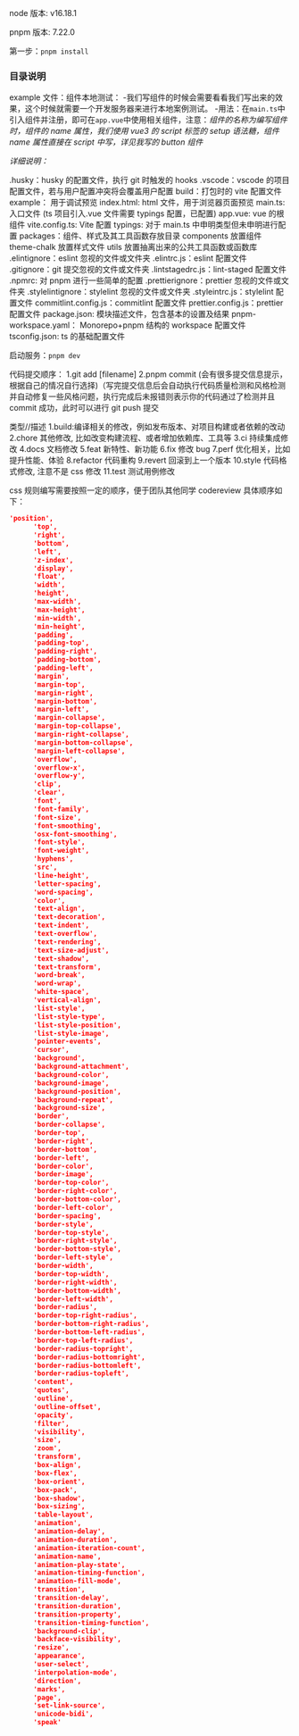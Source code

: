 node 版本: v16.18.1

pnpm 版本: 7.22.0

第一步：`pnpm install`

### 目录说明

example 文件：组件本地测试： -我们写组件的时候会需要看看我们写出来的效果，这个时候就需要一个开发服务器来进行本地案例测试。 -用法：在`main.ts`中引入组件并注册，即可在`app.vue`中使用相关组件，注意：_组件的名称为编写组件时，组件的 name 属性，我们使用 vue3 的 script 标签的 setup 语法糖，组件 name 属性直接在 script 中写，详见我写的 button 组件_

_详细说明：_

.husky：husky 的配置文件，执行 git 时触发的 hooks
.vscode：vscode 的项目配置文件，若与用户配置冲突将会覆盖用户配置
build：打包时的 vite 配置文件
example： 用于调试预览
index.html: html 文件，用于浏览器页面预览
main.ts: 入口文件 (ts 项目引入.vue 文件需要 typings 配置，已配置)
app.vue: vue 的根组件
vite.config.ts: Vite 配置
typings: 对于 main.ts 中申明类型但未申明进行配置
packages：组件、样式及其工具函数存放目录
components 放置组件
theme-chalk 放置样式文件
utils 放置抽离出来的公共工具函数或函数库
.elintignore：eslint 忽视的文件或文件夹
.elintrc.js：eslint 配置文件
.gitignore：git 提交忽视的文件或文件夹
.lintstagedrc.js：lint-staged 配置文件
.npmrc: 对 pnpm 进行一些简单的配置
.prettierignore：prettier 忽视的文件或文件夹
.stylelintignore：stylelint 忽视的文件或文件夹
.styleintrc.js：stylelint 配置文件
commitlint.config.js：commitlint 配置文件
prettier.config.js：prettier 配置文件
package.json: 模块描述文件，包含基本的设置及结果
pnpm-workspace.yaml： Monorepo+pnpm 结构的 workspace 配置文件
tsconfig.json: ts 的基础配置文件

启动服务：`pnpm dev`

代码提交顺序：
1.git add [filename]
2.pnpm commit (会有很多提交信息提示，根据自己的情况自行选择)（写完提交信息后会自动执行代码质量检测和风格检测并自动修复一些风格问题，执行完成后未报错则表示你的代码通过了检测并且 commit 成功，此时可以进行 git push 提交

类型//描述
1.build:编译相关的修改，例如发布版本、对项目构建或者依赖的改动
2.chore 其他修改, 比如改变构建流程、或者增加依赖库、工具等
3.ci 持续集成修改
4.docs 文档修改
5.feat 新特性、新功能
6.fix 修改 bug
7.perf 优化相关，比如提升性能、体验
8.refactor 代码重构
9.revert 回滚到上一个版本
10.style 代码格式修改, 注意不是 css 修改
11.test 测试用例修改

css 规则编写需要按照一定的顺序，便于团队其他同学 codereview
具体顺序如下：

```json
'position',
      'top',
      'right',
      'bottom',
      'left',
      'z-index',
      'display',
      'float',
      'width',
      'height',
      'max-width',
      'max-height',
      'min-width',
      'min-height',
      'padding',
      'padding-top',
      'padding-right',
      'padding-bottom',
      'padding-left',
      'margin',
      'margin-top',
      'margin-right',
      'margin-bottom',
      'margin-left',
      'margin-collapse',
      'margin-top-collapse',
      'margin-right-collapse',
      'margin-bottom-collapse',
      'margin-left-collapse',
      'overflow',
      'overflow-x',
      'overflow-y',
      'clip',
      'clear',
      'font',
      'font-family',
      'font-size',
      'font-smoothing',
      'osx-font-smoothing',
      'font-style',
      'font-weight',
      'hyphens',
      'src',
      'line-height',
      'letter-spacing',
      'word-spacing',
      'color',
      'text-align',
      'text-decoration',
      'text-indent',
      'text-overflow',
      'text-rendering',
      'text-size-adjust',
      'text-shadow',
      'text-transform',
      'word-break',
      'word-wrap',
      'white-space',
      'vertical-align',
      'list-style',
      'list-style-type',
      'list-style-position',
      'list-style-image',
      'pointer-events',
      'cursor',
      'background',
      'background-attachment',
      'background-color',
      'background-image',
      'background-position',
      'background-repeat',
      'background-size',
      'border',
      'border-collapse',
      'border-top',
      'border-right',
      'border-bottom',
      'border-left',
      'border-color',
      'border-image',
      'border-top-color',
      'border-right-color',
      'border-bottom-color',
      'border-left-color',
      'border-spacing',
      'border-style',
      'border-top-style',
      'border-right-style',
      'border-bottom-style',
      'border-left-style',
      'border-width',
      'border-top-width',
      'border-right-width',
      'border-bottom-width',
      'border-left-width',
      'border-radius',
      'border-top-right-radius',
      'border-bottom-right-radius',
      'border-bottom-left-radius',
      'border-top-left-radius',
      'border-radius-topright',
      'border-radius-bottomright',
      'border-radius-bottomleft',
      'border-radius-topleft',
      'content',
      'quotes',
      'outline',
      'outline-offset',
      'opacity',
      'filter',
      'visibility',
      'size',
      'zoom',
      'transform',
      'box-align',
      'box-flex',
      'box-orient',
      'box-pack',
      'box-shadow',
      'box-sizing',
      'table-layout',
      'animation',
      'animation-delay',
      'animation-duration',
      'animation-iteration-count',
      'animation-name',
      'animation-play-state',
      'animation-timing-function',
      'animation-fill-mode',
      'transition',
      'transition-delay',
      'transition-duration',
      'transition-property',
      'transition-timing-function',
      'background-clip',
      'backface-visibility',
      'resize',
      'appearance',
      'user-select',
      'interpolation-mode',
      'direction',
      'marks',
      'page',
      'set-link-source',
      'unicode-bidi',
      'speak'
```
